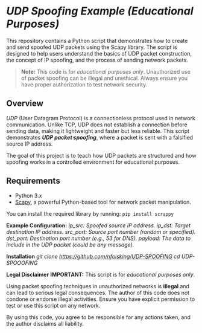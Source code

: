 # <i>UDP Spoofing Example (Educational Purposes)</i>

This repository contains a Python script that demonstrates how to create and send spoofed UDP packets using the Scapy library. The script is designed to help users understand the basics of UDP packet construction, the concept of IP spoofing, and the process of sending network packets.

> <b>Note:</b> This code is for <i>educational purposes only</i>. Unauthorized use of packet spoofing can be illegal and unethical. Always ensure you have proper authorization to test network security.

## <b>Overview</b>

<i>UDP</i> (User Datagram Protocol) is a connectionless protocol used in network communication. Unlike TCP, UDP does not establish a connection before sending data, making it lightweight and faster but less reliable. This script demonstrates <b><i>UDP packet spoofing</i></b>, where a packet is sent with a falsified source IP address.

The goal of this project is to teach how UDP packets are structured and how spoofing works in a controlled environment for educational purposes.

## <b>Requirements</b>

- Python 3.x
- [Scapy](https://scapy.net/), a powerful Python-based tool for network packet manipulation.

You can install the required library by running:
```pip install scrappy```

<b>Example Configuration:</b>
<i>ip_src: Spoofed source IP address.
ip_dst: Target destination IP address.
src_port: Source port number (random or specified).
dst_port: Destination port number (e.g., 53 for DNS).
payload: The data to include in the UDP packet (could be any message).</i>

<b>Installation</b>
<i>git clone https://github.com/nfoisking/UDP-SPOOFING
cd UDP-SPOOOFING</i>

<b>Legal Disclaimer</b>
<b>IMPORTANT:</b> This script is for <i>educational purposes only</i>.

Using packet spoofing techniques in unauthorized networks is <b>illegal</b> and can lead to serious legal consequences. The author of this code does not condone or endorse illegal activities. Ensure you have explicit permission to test or use this script on any network.

By using this code, you agree to be responsible for any actions taken, and the author disclaims all liability.

